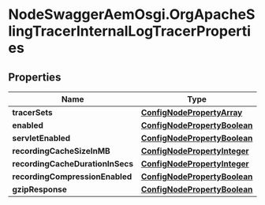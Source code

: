 # NodeSwaggerAemOsgi.OrgApacheSlingTracerInternalLogTracerProperties

## Properties

Name | Type | Description | Notes
------------ | ------------- | ------------- | -------------
**tracerSets** | [**ConfigNodePropertyArray**](ConfigNodePropertyArray.md) |  | [optional] 
**enabled** | [**ConfigNodePropertyBoolean**](ConfigNodePropertyBoolean.md) |  | [optional] 
**servletEnabled** | [**ConfigNodePropertyBoolean**](ConfigNodePropertyBoolean.md) |  | [optional] 
**recordingCacheSizeInMB** | [**ConfigNodePropertyInteger**](ConfigNodePropertyInteger.md) |  | [optional] 
**recordingCacheDurationInSecs** | [**ConfigNodePropertyInteger**](ConfigNodePropertyInteger.md) |  | [optional] 
**recordingCompressionEnabled** | [**ConfigNodePropertyBoolean**](ConfigNodePropertyBoolean.md) |  | [optional] 
**gzipResponse** | [**ConfigNodePropertyBoolean**](ConfigNodePropertyBoolean.md) |  | [optional] 


